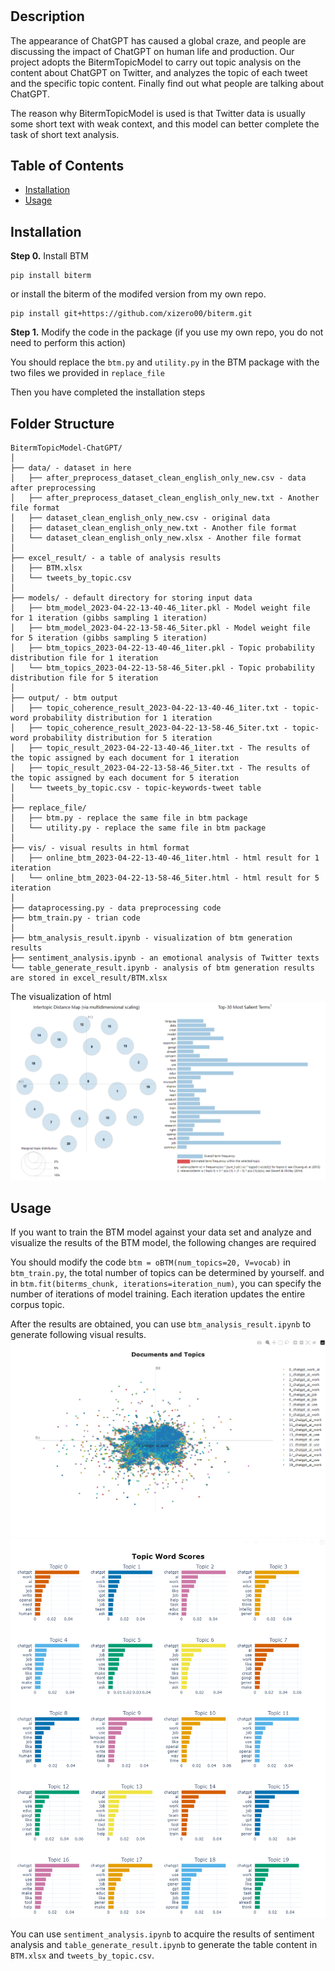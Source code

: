 # <BitermTopicModel-ChatGPTAnalysis>

## Description

The appearance of ChatGPT has caused a global craze, and people are discussing the impact of ChatGPT on human life and production. Our project adopts the BitermTopicModel to carry out topic analysis on the content about ChatGPT on Twitter, and analyzes the topic of each tweet and the specific topic content. Finally find out what people are talking about ChatGPT.

The reason why BitermTopicModel is used is that Twitter data is usually some short text with weak context, and this model can better complete the task of short text analysis.

## Table of Contents

- [Installation](#installation)
- [Usage](#usage)

## Installation

**Step 0.** Install BTM
```
pip install biterm
```
or install the biterm of the modifed version from my own repo.
 ```
pip install git+https://github.com/xizero00/biterm.git
 ```

**Step 1.** Modify the code in the package (if you use my own repo, you do not need to perform this action)

You should replace the `btm.py` and `utility.py` in the BTM package with the two files we provided in `replace_file`

Then you have completed the installation steps

## Folder Structure
```
BitermTopicModel-ChatGPT/
│
├── data/ - dataset in here
│   ├── after_preprocess_dataset_clean_english_only_new.csv - data after preprocessing
│   ├── after_preprocess_dataset_clean_english_only_new.txt - Another file format
│   ├── dataset_clean_english_only_new.csv - original data
│   ├── dataset_clean_english_only_new.txt - Another file format
│   └── dataset_clean_english_only_new.xlsx - Another file format
│
├── excel_result/ - a table of analysis results
│   ├── BTM.xlsx
│   └── tweets_by_topic.csv
│
├── models/ - default directory for storing input data
│   ├── btm_model_2023-04-22-13-40-46_1iter.pkl - Model weight file for 1 iteration (gibbs sampling 1 iteration)
│   ├── btm_model_2023-04-22-13-58-46_5iter.pkl - Model weight file for 5 iteration (gibbs sampling 5 iteration)
│   ├── btm_topics_2023-04-22-13-40-46_1iter.pkl - Topic probability distribution file for 1 iteration
│   └── btm_topics_2023-04-22-13-58-46_5iter.pkl - Topic probability distribution file for 5 iteration
│
├── output/ - btm output
│   ├── topic_coherence_result_2023-04-22-13-40-46_1iter.txt - topic-word probability distribution for 1 iteration 
│   ├── topic_coherence_result_2023-04-22-13-58-46_5iter.txt - topic-word probability distribution for 5 iteration 
│   ├── topic_result_2023-04-22-13-40-46_1iter.txt - The results of the topic assigned by each document for 1 iteration
│   ├── topic_result_2023-04-22-13-58-46_5iter.txt - The results of the topic assigned by each document for 5 iteration
│   └── tweets_by_topic.csv - topic-keywords-tweet table
│
├── replace_file/
│   ├── btm.py - replace the same file in btm package
│   └── utility.py - replace the same file in btm package
│
├── vis/ - visual results in html format 
│   ├── online_btm_2023-04-22-13-40-46_1iter.html - html result for 1 iteration
│   └── online_btm_2023-04-22-13-58-46_5iter.html - html result for 5 iteration
│
├── dataprocessing.py - data preprocessing code
├── btm_train.py - trian code
│
├── btm_analysis_result.ipynb - visualization of btm generation results
├── sentiment_analysis.ipynb - an emotional analysis of Twitter texts
└── table_generate_result.ipynb - analysis of btm generation results are stored in excel_result/BTM.xlsx
```

The visualization of html
![Intertopic Distance Map](./vis/Intertopic%20Distance%20Map.png)


## Usage

If you want to train the BTM model against your data set and analyze and visualize the results of the BTM model, the following changes are required

You should modify the code `btm = oBTM(num_topics=20, V=vocab)` in `btm_train.py`, the total number of topics can be determined by yourself. and in `btm.fit(biterms_chunk, iterations=iteration_num)`, you can specify the number of iterations of model training. Each iteration updates the entire corpus topic.

After the results are obtained, you can use `btm_analysis_result.ipynb` to generate following visual results.
![Documents and Topics](./vis/Documents%20and%20Topics.png)
![Topic Word Scores](./vis/Topic%20Word%20Scores.png)

You can use `sentiment_analysis.ipynb` to acquire
 the results of sentiment analysis and `table_generate_result.ipynb` to generate the table content in `BTM.xlsx` and `tweets_by_topic.csv`.

